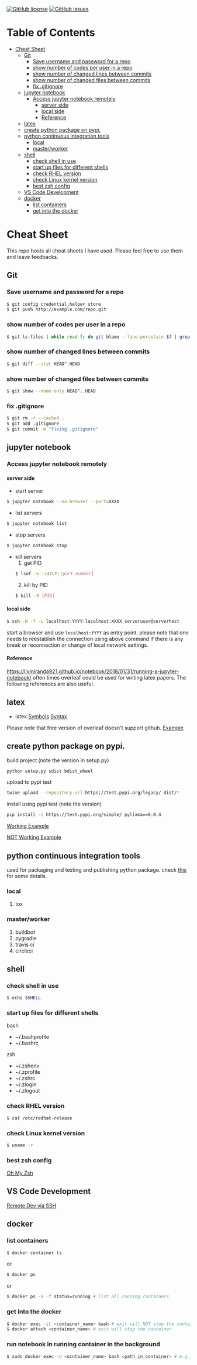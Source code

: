 [![GitHub license](https://img.shields.io/github/license/hamelsmu/code_search.svg)](https://github.com/zhenyisx/cheat-sheet/blob/master/LICENSE)
[![GitHub issues](https://img.shields.io/github/issues/hamelsmu/code_search.svg)](https://github.com/zhenyisx/cheat-sheet/issues)

Table of Contents
=================

   * [Cheat Sheet](#cheat-sheet)
      * [Git](#git)
         * [Save username and password for a repo](#save-username-and-password-for-a-repo)
         * [show number of codes per user in a repo](#show-number-of-codes-per-user-in-a-repo)
         * [show number of changed lines between commits](#show-number-of-changed-lines-between-commits)
         * [show number of changed files between commits](#show-number-of-changed-files-between-commits)
         * [fix .gitignore](#fix-gitignore)
      * [jupyter notebook](#jupyter-notebook)
         * [Access jupyter notebook remotely](#access-jupyter-notebook-remotely)
            * [server side](#server-side)
            * [local side](#local-side)
            * [Reference](#reference)
      * [latex](#latex)
      * [create python package on pypi.](#create-python-package-on-pypi)
      * [python continuous integration tools](#python-continuous-integration-tools)
         * [local](#local)
         * [master/worker](#masterworker)
      * [shell](#shell)
         * [check shell in use](#check-shell-in-use)
         * [start up files for different shells](#start-up-files-for-different-shells)
         * [check RHEL version](#check-rhel-version)
         * [check Linux kernel version](#check-linux-kernel-version)
         * [best zsh config](#best-zsh-config)
      * [VS Code Development](#vs-code-development)
      * [docker](#docker)
         * [list containers](#list-containers)
         * [get into the docker](#get-into-the-docker)

# Cheat Sheet

This repo hosts all cheat sheets I have used. Please feel free to use them and leave feedbacks.


## Git

### Save username and password for a repo

````bash
$ git config credential.helper store
$ git push http://example.com/repo.git
````


### show number of codes per user in a repo
````bash
$ git ls-files | while read f; do git blame --line-porcelain $f | grep '^author '; done | sort -f | uniq -ic | sort -n
````

### show number of changed lines between commits
````bash
$ git diff --stat HEAD^ HEAD
````

### show number of changed files between commits
````bash
$ git show --name-only HEAD^..HEAD
````

### fix .gitignore

````bash
$ git rm -r --cached .
$ git add .gitignore
$ git commit -m "fixing .gitignore"
````

## jupyter notebook

### Access jupyter notebook remotely

#### server side

- start server
```bash
$ jupyter notebook --no-browser --port=XXXX
````
    
- list servers
````bash
$ jupyter notebook list
````

- stop servers
````bash
$ jupyter notebook stop
````

- kill servers
    1. get PID
    ````bash
    $ lsof -n -i4TCP:[port-number]
    ````
    2. kill by PID
    ````bash
    $ kill -9 [PID]
    ````

#### local side
````bash
$ ssh -N -f -L localhost:YYYY:localhost:XXXX serveruser@serverhost
````
start a browser and use `localhost:YYYY` as entry point. please note that one needs to reestablish the connection using above command if there is any break or reconnection or change of local network settings.

#### Reference
https://ljvmiranda921.github.io/notebook/2018/01/31/running-a-jupyter-notebook/
often times overleaf could be used for writing latex papers. The following references are also useful.

## latex

* latex [Symbols](https://oeis.org/wiki/List_of_LaTeX_mathematical_symbols)
[Syntax](https://www.markdownguide.org/cheat-sheet/)

Please note that free version of overleaf doesn't support github. [Example](https://gist.github.com/jnaecker/da8c1846bc414594783978b66b6e8c83)

## create python package on pypi.

build project (note the version in setup.py)
```bash
python setup.py sdist bdist_wheel
```

upload to pypi test
```bash
twine upload --repository-url https://test.pypi.org/legacy/ dist/*
```

install using pypi test (note the version)
```bash
pip install -i https://test.pypi.org/simple/ pyllama==0.0.4
```

[Working Example](https://towardsdatascience.com/build-your-first-open-source-python-project-53471c9942a7)


[NOT Working Example](https://www.codementor.io/@arpitbhayani/host-your-python-package-using-github-on-pypi-du107t7ku)

## python continuous integration tools

used for packaging and testing and publishing python package. check [this](https://docs.python-guide.org/scenarios/ci/) for some details.

### local
1. tox

### master/worker
1. buildbot
2. pygradle
3. travis ci
4. circleci

## shell

### check shell in use
```bash
$ echo $SHELL
```

### start up files for different shells

bash
* ~/.bashprofile
* ~/.bashrc

zsh
* ~/.zshenv
* ~/.zprofile
* ~/.zshrc
* ~/.zlogin
* ~/.zlogout

### check RHEL version
```bash
$ cat /etc/redhat-release
```

### check Linux kernel version
```bash
$ uname -r
```

### best zsh config 
[Oh My Zsh](https://github.com/ohmyzsh/ohmyzsh)

## VS Code Development

[Remote Dev via SSH](https://code.visualstudio.com/docs/remote/ssh)

## docker

### list containers
```bash
$ docker container ls
```
or 
```bash
$ docker ps
```
or
```bash
$ docker ps -a -f status=running # list all running containers
```
    
### get into the docker 

```bash
$ docker exec -it <container_name> bash # exit will NOT stop the container
$ docker attach <container_name> # exit will stop the container
```
    
### run notebook in running container in the background

```bash
$ sudo docker exec -d <ocntainer_name> bash <path_in_container> # e.g., ../script/start_notebook.sh
```
